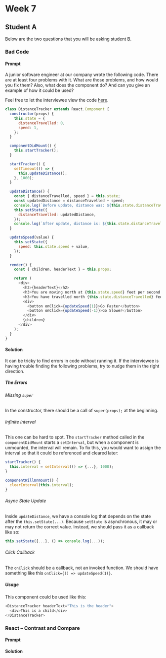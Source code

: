 # Week 7

## Student A

Below are the two questions that you will be asking student B.

### Bad Code

#### Prompt

A junior software engineer at our company wrote the following code.
There are at least four problems with it. What are those problems, and
how would you fix them? Also, what does the component do? And can you
give an example of how it could be used?

Feel free to let the interviewee view the code
[here][distance-code-excerpt].

```js
class DistanceTracker extends React.Component {
  constructor(props) {
    this.state = {
      distanceTravelled: 0,
      speed: 1,
    };
  }

  componentDidMount() {
    this.startTracker();
  }

  startTracker() {
    setTimeout(() => {
      this.updateDistance();
    }, 1000);
  }

  updateDistance() {
    const { distanceTravelled, speed } = this.state;
    const updatedDistance = distanceTravelled + speed;
    console.log(`Before update, distance was: ${this.state.distanceTravelled}`);
    this.setState({
      distanceTravelled: updatedDistance,
    });
    console.log(`After update, distance is: ${this.state.distanceTravelled}`);
  }

  updateSpeed(value) {
    this.setState({
      speed: this.state.speed + value,
    });
  }

  render() {
    const { children, headerText } = this.props;

    return (
      <div>
        <h2>{headerText}</h2>
        <h3>You are moving north at {this.state.speed} feet per second.</h3>
        <h3>You have travelled north {this.state.distanceTravelled} feet so far.</h3>
        <div>
          <button onClick={updateSpeed(1)}>Go Faster</button>
          <button onClick={updateSpeed(-1)}>Go Slower</button>
        </div>
        {children}
      </div>
    );
  }
}
```

#### Solution

It can be tricky to find errors in code without running it. If the
interviewee is having trouble finding the following problems, try to
nudge them in the right direction.

##### The Errors

###### Missing `super`

In the constructor, there should be a call of `super(props);` at the
beginning.

###### Infinite Interval

This one can be hard to spot. The `startTracker` method called in the
`componentDidMount` starts a `setInterval`, but when a component is
unmounted, the interval will remain. To fix this, you would want to
assign the interval so that it could be referenced and cleared later:

```js
startTracker() {
  this.interval = setInterval(() => {...}, 1000);
}

componentWillUnmount() {
  clearInterval(this.interval);
}
```

###### Async State Update

Inside `updateDistance`, we have a console log that depends on the state
after the `this.setState(...)`. Because `setState` is asynchronous, it
may or may not return the correct value. Instead, we should pass it as a
callback like so:

```js
this.setState({...}, () => console.log(...));

```

###### Click Callback

The `onClick` should be a callback, not an invoked function. We should
have something like this `onClick={() => updateSpeed(1)}`.

##### Usage

This component could be used like this:

```js
<DistanceTracker headerText="This is the header">
  <div>This is a child</div>
</DistanceTracker>

```

[distance-code-excerpt]: '../../code-excerpts/distance-tracker.md';

### React – Contrast and Compare

#### Prompt

#### Solution
